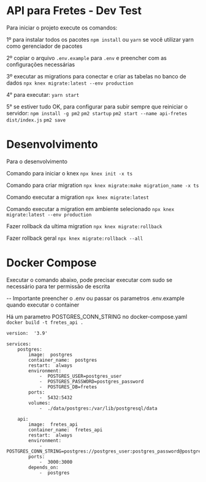# API para Fretes - Dev Test

Para iniciar o projeto execute os comandos:

1º para instalar todos os pacotes
```npm install``` ou ```yarn``` se você utilizar yarn como gerenciador de pacotes

2º copiar o arquivo ```.env.example``` para ```.env``` e preencher com as configurações necessárias

3º executar as migrations para conectar e criar as tabelas no banco de dados
```npx knex migrate:latest --env production```

4° para executar:
```yarn start```

5° se estiver tudo OK, para configurar para subir sempre que reiniciar o servidor:
```npm install -g pm2```
```pm2 startup```
```pm2 start --name api-fretes dist/index.js```
```pm2 save```

# Desenvolvimento

Para o desenvolvimento

Comando para iniciar o knex
```npx knex init -x ts```

Comando para criar migration
```npx knex migrate:make migration_name -x ts```

Comando executar a migration
```npx knex migrate:latest```

Comando executar a migration em ambiente selecionado
```npx knex migrate:latest --env production```

Fazer rollback da ultima migration
```npx knex migrate:rollback```

Fazer rollback geral
```npx knex migrate:rollback --all```

# Docker Compose

Executar o comando abaixo, pode precisar executar com sudo se necessário para ter permissão de escrita

-- Importante preencher o .env ou passar os parametros .env.example quando executar o container

Há um parametro POSTGRES_CONN_STRING no docker-compose.yaml
```docker build -t fretes_api .```

```
version:  '3.9'

services:
	postgres:
		image:  postgres
		container_name:  postgres
		restart:  always
		environment:
			-  POSTGRES_USER=postgres_user
			-  POSTGRES_PASSWORD=postgres_password
			-  POSTGRES_DB=fretes
		ports:
			-  5432:5432
		volumes:
			-  ./data/postgres:/var/lib/postgresql/data

	api:
		image:  fretes_api
		container_name:  fretes_api
		restart:  always
		environment:
			-  POSTGRES_CONN_STRING=postgres://postgres_user:postgres_password@postgres:5432/fretes
		ports:
			-  3000:3000
		depends_on:
			-  postgres
```
